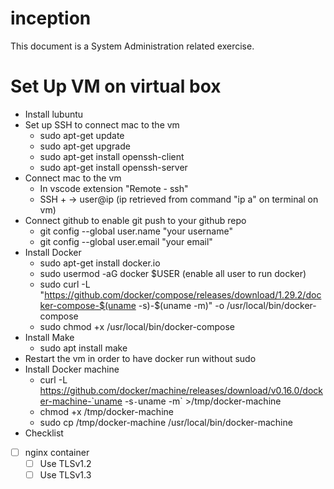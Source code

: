 # inception
This document is a System Administration related exercise.
# Set Up VM on virtual box
- Install lubuntu
- Set up SSH to connect mac to the vm
  - sudo apt-get update
  - sudo apt-get upgrade
  - sudo apt-get install openssh-client
  - sudo apt-get install openssh-server
- Connect mac to the vm
  - In vscode extension "Remote - ssh" 
  - SSH + -> user@ip  (ip retrieved from command "ip a" on terminal on vm)
- Connect github to enable git push to your github repo
	- git config --global user.name "your username"                            
	- git config --global user.email "your email"
- Install Docker
	- sudo apt-get install docker.io
	- sudo usermod -aG docker $USER (enable all user to run docker)
	- sudo curl -L "https://github.com/docker/compose/releases/download/1.29.2/docker-compose-$(uname -s)-$(uname -m)" -o /usr/local/bin/docker-compose
	- sudo chmod +x /usr/local/bin/docker-compose
- Install Make
	- sudo apt install make
- Restart the vm in order to have docker run without sudo
- Install Docker machine
	- curl -L https://github.com/docker/machine/releases/download/v0.16.0/docker-machine-`uname -s`-`uname -m` >/tmp/docker-machine
	- chmod +x /tmp/docker-machine
	- sudo cp /tmp/docker-machine /usr/local/bin/docker-machine
- Checklist
 - [ ] nginx container
	- [ ] Use TLSv1.2
	- [ ] Use TLSv1.3
